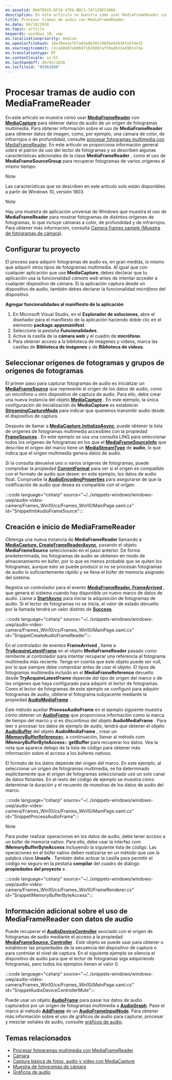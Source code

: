 ```yaml
---
ms.assetid: D6A785C6-DF28-47E6-BDC1-7A7129EC40A0
description: En este artículo se muestra cómo usar MediaFrameReader con MediaCapture para obtener AudioFrames que contengan datos de audio de un origen de captura.
title: Procesar tramas de audio con MediaFrameReader
ms.date: 04/18/2018
ms.topic: article
keywords: windows 10, uwp
ms.localizationpriority: medium
ms.openlocfilehash: 18ef0ee1efb7a69a8b305c9b95e84938fe6fde32
ms.sourcegitcommit: c3ca68e87eb06971826087af59adb33e490ce7da
ms.translationtype: MT
ms.contentlocale: es-ES
ms.lasthandoff: 09/02/2020
ms.locfileid: "89363898"
---
```

# <a name="process-audio-frames-with-mediaframereader"></a>Procesar tramas de audio con MediaFrameReader

En este artículo se muestra cómo usar [**MediaFrameReader**](/uwp/api/Windows.Media.Capture.Frames.MediaFrameReader) con [**MediaCapture**](/uwp/api/Windows.Media.Capture.MediaCapture) para obtener datos de audio de un origen de fotogramas multimedia. Para obtener información sobre el uso de **MediaFrameReader** para obtener datos de imagen, como, por ejemplo, una cámara de color, de infrarrojos o de profundidad, consulte [procesar fotogramas multimedia con MediaFrameReader](process-media-frames-with-mediaframereader.md). En este artículo se proporciona información general sobre el patrón de uso del lector de fotogramas y se describen algunas características adicionales de la clase **MediaFrameReader** , como el uso de **MediaFrameSourceGroup** para recuperar fotogramas de varios orígenes al mismo tiempo. 

> [!NOTE] 
> Las características que se describen en este artículo solo están disponibles a partir de Windows 10, versión 1803.

> [!NOTE] 
> Hay una muestra de aplicación universal de Windows que muestra el uso de **MediaFrameReader** para mostrar fotogramas de distintos orígenes de fotogramas, lo que incluye cámaras a color, de profundidad y de infrarrojos. Para obtener más información, consulta [Camera frames sample (Muestra de fotogramas de cámara)](https://github.com/Microsoft/Windows-universal-samples/tree/master/Samples/CameraFrames).

## <a name="setting-up-your-project"></a>Configurar tu proyecto
El proceso para adquirir fotogramas de audio es, en gran medida, lo mismo que adquirir otros tipos de fotogramas multimedia. Al igual que con cualquier aplicación que use **MediaCapture**, debes declarar que tu aplicación usa la funcionalidad *cámara web* antes de intentar acceder a cualquier dispositivo de cámara. Si la aplicación captura desde un dispositivo de audio, también debes declarar la funcionalidad *micrófono* del dispositivo. 

**Agregar funcionalidades al manifiesto de la aplicación**

1.  En Microsoft Visual Studio, en el **Explorador de soluciones**, abre el diseñador para el manifiesto de la aplicación haciendo doble clic en el elemento **package.appxmanifest**.
2.  Seleccione la pestaña **Funcionalidades**.
3.  Active la casilla de la **cámara web** y el cuadro de **micrófono**.
4.  Para obtener acceso a la biblioteca de imágenes y vídeos, marca las casillas de **Biblioteca de imágenes** y de **Biblioteca de vídeos**.



## <a name="select-frame-sources-and-frame-source-groups"></a>Seleccionar orígenes de fotogramas y grupos de orígenes de fotogramas

El primer paso para capturar fotogramas de audio es inicializar un [**MediaFrameSource**](/uwp/api/Windows.Media.Capture.Frames.MediaFrameSource) que represente el origen de los datos de audio, como un micrófono u otro dispositivo de captura de audio. Para ello, debe crear una nueva instancia del objeto [**MediaCapture**](/uwp/api/Windows.Media.Capture.MediaCapture) . En este ejemplo, la única configuración de inicialización de **MediaCapture** es establecer [**StreamingCaptureMode**](/uwp/api/windows.media.capture.mediacaptureinitializationsettings.streamingcapturemode) para indicar que queremos transmitir audio desde el dispositivo de captura. 

Después de llamar a [**MediaCapture.InitializeAsync**](/uwp/api/windows.media.capture.mediacapture.initializeasync), puede obtener la lista de orígenes de fotogramas multimedia accesibles con la propiedad [**FrameSources**](/uwp/api/windows.media.capture.mediacapture.framesources) . En este ejemplo se usa una consulta LINQ para seleccionar todos los orígenes de fotogramas en los que el [**MediaFrameSourceInfo**](/uwp/api/windows.media.capture.frames.mediaframesourceinfo) que describe el origen del marco tiene un  [**MediaStreamType**](/uwp/api/windows.media.capture.frames.mediaframesourceinfo.mediastreamtype) de **audio**, lo que indica que el origen multimedia genera datos de audio.

Si la consulta devuelve uno o varios orígenes de fotogramas, puede comprobar la propiedad [**CurrentFormat**](/uwp/api/windows.media.capture.frames.mediaframesource.currentformat) para ver si el origen es compatible con el formato de audio que desee: en este ejemplo, los datos de audio float. Compruebe la [**AudioEncodingProperties**](/uwp/api/windows.media.capture.frames.mediaframeformat.audioencodingproperties) para asegurarse de que la codificación de audio que desea es compatible con el origen.

:::code language="csharp" source="~/../snippets-windows/windows-uwp/audio-video-camera/Frames_Win10/cs/Frames_Win10/MainPage.xaml.cs" id="SnippetInitAudioFrameSource":::

## <a name="create-and-start-the-mediaframereader"></a>Creación e inicio de MediaFrameReader

Obtenga una nueva instancia de **MediaFrameReader** llamando a [**MediaCapture. CreateFrameReaderAsync**](/uwp/api/windows.media.capture.mediacapture.createframereaderasync#Windows_Media_Capture_MediaCapture_CreateFrameReaderAsync_Windows_Media_Capture_Frames_MediaFrameSource_), pasando el objeto **MediaFrameSource** seleccionado en el paso anterior. De forma predeterminada, los fotogramas de audio se obtienen en modo de almacenamiento en búfer, por lo que es menos probable que se quiten los fotogramas, aunque esto se puede producir si no se procesan fotogramas de audio lo suficientemente rápido y se llena el búfer de memoria asignado del sistema.

Registra un controlador para el evento [**MediaFrameReader. FrameArrived**](/uwp/api/windows.media.capture.frames.mediaframereader.framearrived) , que genera el sistema cuando hay disponible un nuevo marco de datos de audio. Llame a [**StartAsync**](/uwp/api/windows.media.capture.frames.mediaframereader.startasync) para iniciar la adquisición de fotogramas de audio. Si el lector de fotogramas no se inicia, el valor de estado devuelto por la llamada tendrá un valor distinto de [**Success**](/uwp/api/windows.media.capture.frames.mediaframereaderstartstatus).

:::code language="csharp" source="~/../snippets-windows/windows-uwp/audio-video-camera/Frames_Win10/cs/Frames_Win10/MainPage.xaml.cs" id="SnippetCreateAudioFrameReader":::

En el controlador de eventos **FrameArrived** , llame a [**TryAcquireLatestFrame**](/uwp/api/windows.media.capture.frames.mediaframereader.tryacquirelatestframe) en el objeto **MediaFrameReader** pasado como remitente al controlador para intentar recuperar una referencia al fotograma multimedia más reciente. Tenga en cuenta que este objeto puede ser null, por lo que siempre debe comprobar antes de usar el objeto. El tipos de fotogramas multimedia incluido en el **MediaFrameReference** devuelto desde **TryAcquireLatestFrame** depende del tipo de origen del marco o de los orígenes que haya configurado para adquirir el lector de fotogramas. Como el lector de fotogramas de este ejemplo se configuró para adquirir fotogramas de audio, obtiene el fotograma subyacente mediante la propiedad [**AudioMediaFrame**](/uwp/api/windows.media.capture.frames.mediaframereference.audiomediaframe) . 

Este método auxiliar **ProcessAudioFrame** en el ejemplo siguiente muestra cómo obtener un [**AudioFrame**](/uwp/api/windows.media.audioframe) que proporciona información como la marca de tiempo del marco y si es discontinuo del objeto **AudioMediaFrame** . Para leer o procesar los datos de ejemplo de audio, tendrá que obtener el objeto [**AudioBuffer**](/uwp/api/windows.media.audiobuffer) del objeto **AudioMediaFrame** , crear un [**IMemoryBufferReference**](/uwp/api/windows.foundation.imemorybufferreference)y, a continuación, llamar al método com **IMemoryBufferByteAccess:: getBuffer** para recuperar los datos. Vea la nota que aparece debajo de la lista de código para obtener más información sobre el acceso a los búferes nativos.

El formato de los datos depende del origen del marco. En este ejemplo, al seleccionar un origen de fotogramas multimedia, se ha determinado explícitamente que el origen de fotogramas seleccionado usó un solo canal de datos flotantes. En el resto del código de ejemplo se muestra cómo determinar la duración y el recuento de muestras de los datos de audio del marco.  

:::code language="csharp" source="~/../snippets-windows/windows-uwp/audio-video-camera/Frames_Win10/cs/Frames_Win10/MainPage.xaml.cs" id="SnippetProcessAudioFrame":::

> [!NOTE] 
> Para poder realizar operaciones en los datos de audio, debe tener acceso a un búfer de memoria nativo. Para ello, debe usar la interfaz com **IMemoryBufferByteAccess** incluyendo la siguiente lista de código. Las operaciones en el búfer nativo deben realizarse en un método que use la palabra clave **Unsafe** . También debe activar la casilla para permitir el código no seguro en la pestaña **compilar** del cuadro de diálogo **propiedades del proyecto >** .

:::code language="csharp" source="~/../snippets-windows/windows-uwp/audio-video-camera/Frames_Win10/cs/Frames_Win10/FrameRenderer.cs" id="SnippetIMemoryBufferByteAccess":::

## <a name="additional-information-on-using-mediaframereader-with-audio-data"></a>Información adicional sobre el uso de MediaFrameReader con datos de audio

Puede recuperar el [**AudioDeviceController**](/uwp/api/Windows.Media.Devices.AudioDeviceController) asociado con el origen de fotogramas de audio mediante el acceso a la propiedad [**MediaFrameSource. Controller**](/uwp/api/windows.media.capture.frames.mediaframesource.controller) . Este objeto se puede usar para obtener o establecer las propiedades de la secuencia del dispositivo de captura o para controlar el nivel de captura. En el siguiente ejemplo se silencia el dispositivo de audio para que el lector de fotogramas siga adquiriendo fotogramas, pero todos los ejemplos tienen el valor 0.

:::code language="csharp" source="~/../snippets-windows/windows-uwp/audio-video-camera/Frames_Win10/cs/Frames_Win10/MainPage.xaml.cs" id="SnippetAudioDeviceControllerMute":::

Puede usar un objeto [**AudioFrame**](/uwp/api/windows.media.audioframe) para pasar los datos de audio capturados por un origen de fotogramas multimedia a [**AudioGraph**](/uwp/api/windows.media.audio.audiograph). Pase el marco al método [**AddFrame**](/uwp/api/windows.media.audio.audioframeinputnode.addframe) de un [**AudioFrameInputNode**](/uwp/api/windows.media.audio.audioframeinputnode). Para obtener más información sobre el uso de gráficos de audio para capturar, procesar y mezclar señales de audio, consulte [gráficos de audio](audio-graphs.md).

## <a name="related-topics"></a>Temas relacionados

* [Procesar fotogramas multimedia con MediaFrameReader](process-media-frames-with-mediaframereader.md)
* [Cámara](camera.md)
* [Captura básica de fotos, audio y vídeo con MediaCapture](basic-photo-video-and-audio-capture-with-MediaCapture.md)
* [Muestra de fotogramas de cámara](https://github.com/Microsoft/Windows-universal-samples/tree/master/Samples/CameraFrames)
* [Gráficos de audio](audio-graphs.md)
 
